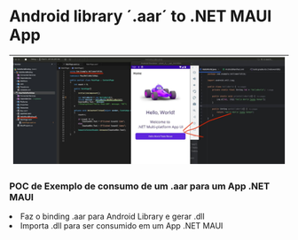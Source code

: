 # Android library ´.aar´ to .NET MAUI App

|<img src="img/androidTonetMaui.jpeg" />|
| ---------- |

### POC de Exemplo de consumo de um .aar para um App .NET MAUI
<li> Faz o binding .aar para Android Library e gerar .dll </li>
<li> Importa .dll para ser consumido em um App .NET MAUI </li>
